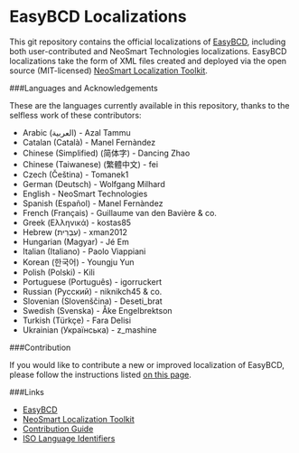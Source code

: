 EasyBCD Localizations
======

This git repository contains the official localizations of [EasyBCD](http://neosmart.net/EasyBCD/), including both user-contributed and NeoSmart Technologies localizations. EasyBCD localizations take the form of XML files created and deployed via the open source (MIT-licensed) [NeoSmart Localization Toolkit](https://github.com/NeoSmart/Localization).

###Languages and Acknowledgements

These are the languages currently available in this repository, thanks to the selfless work of these contributors:

* Arabic (العربية) - Azal Tammu
* Catalan (Català) - Manel Fernàndez
* Chinese (Simplified) (简体字) - Dancing Zhao
* Chinese (Taiwanese) (繁體中文) - fei
* Czech (Čeština) - Tomanek1
* German (Deutsch) - Wolfgang Milhard
* English - NeoSmart Technologies
* Spanish (Español) - Manel Fernàndez
* French (Français) - Guillaume van den Bavière & co.
* Greek (Ελληνικά) - kostas85
* Hebrew (עִבְרִית) - xman2012
* Hungarian (Magyar) - Jé Em
* Italian (Italiano) - Paolo Viappiani
* Korean (한국어) - Youngju Yun
* Polish (Polski) - Kili
* Portuguese (Português) - igorruckert
* Russian (Русский) - niknikch45 & co.
* Slovenian (Slovenščina) - Deseti_brat
* Swedish (Svenska) - Åke Engelbrektson
* Turkish (Türkçe) - Fara Delisi
* Ukrainian (Українська) - z_mashine

###Contribution

If you would like to contribute a new or improved localization of EasyBCD, please follow the instructions listed [on this page](http://neosmart.net/forums/showthread.php?t=696).

###Links
* [EasyBCD](http://neosmart.net/EasyBCD/)
* [NeoSmart Localization Toolkit](https://github.com/NeoSmart/Localization)
* [Contribution Guide](http://neosmart.net/forums/showthread.php?t=696)
* [ISO Language Identifiers](http://msdn.microsoft.com/en-us/library/system.globalization.cultureinfo%28v=vs.71%29.aspx)
